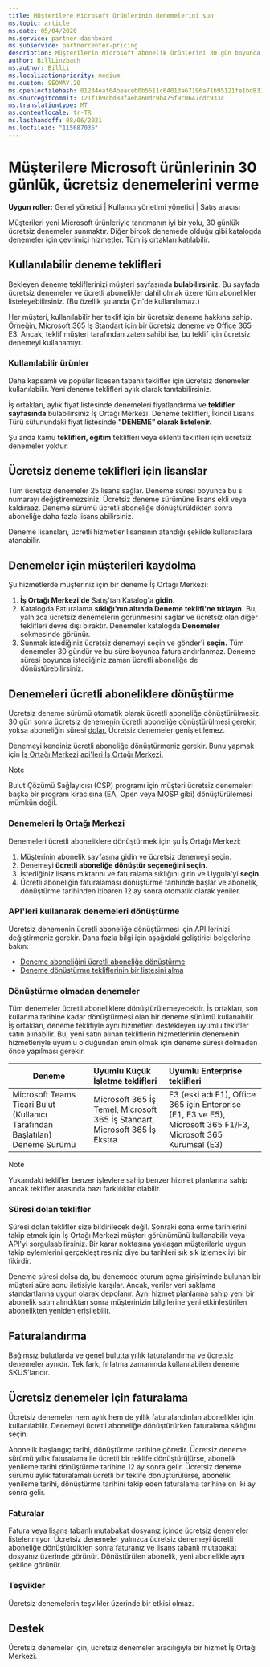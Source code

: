 ```yaml
---
title: Müşterilere Microsoft ürünlerinin denemelerini sun
ms.topic: article
ms.date: 05/04/2020
ms.service: partner-dashboard
ms.subservice: partnercenter-pricing
description: Müşterilerin Microsoft abonelik ürünlerini 30 gün boyunca denemesine izin verme. Diğer birçok denemede olduğu gibi katalogda bu ücretsiz denemelere çevrimiçi hizmetler.
author: BillLinzbach
ms.author: BillLi
ms.localizationpriority: medium
ms.custom: SEOMAY.20
ms.openlocfilehash: 01234eaf64beaceb0b5511c64013a67196a71b95121fe1bd831ffa93ea19054f
ms.sourcegitcommit: 121f1b9cbd88faeba60dc9b475f9c0647cdc933c
ms.translationtype: MT
ms.contentlocale: tr-TR
ms.lasthandoff: 08/06/2021
ms.locfileid: "115687035"
---
```

# <a name="give-customers-30-day-free-trials-of-microsoft-products"></a>Müşterilere Microsoft ürünlerinin 30 günlük, ücretsiz denemelerini verme

**Uygun roller:** Genel yönetici | Kullanıcı yönetimi yönetici | Satış aracısı

Müşterileri yeni Microsoft ürünleriyle tanıtmanın iyi bir yolu, 30 günlük ücretsiz denemeler sunmaktır. Diğer birçok denemede olduğu gibi katalogda denemeler için çevrimiçi hizmetler. Tüm iş ortakları katılabilir.

## <a name="available-trial-offers"></a>Kullanılabilir deneme teklifleri

Bekleyen deneme tekliflerinizi müşteri sayfasında **bulabilirsiniz.** Bu sayfada ücretsiz denemeler ve ücretli abonelikler dahil olmak üzere tüm abonelikler listeleyebilirsiniz. (Bu özellik şu anda Çin'de kullanılamaz.)

Her müşteri, kullanılabilir her teklif için bir ücretsiz deneme hakkına sahip. Örneğin, Microsoft 365 İş Standart için bir ücretsiz deneme ve Office 365 E3. Ancak, teklif müşteri tarafından zaten sahibi ise, bu teklif için ücretsiz denemeyi kullanamıyr.

### <a name="available-products"></a>Kullanılabilir ürünler

Daha kapsamlı ve popüler licesen tabanlı teklifler için ücretsiz denemeler kullanılabilir. Yeni deneme teklifleri aylık olarak tanıtabilirsiniz.

İş ortakları, aylık fiyat listesinde denemeleri fiyatlandırma ve **teklifler sayfasında** bulabilirsiniz İş Ortağı Merkezi. Deneme teklifleri, İkincil Lisans Türü sütunundaki fiyat listesinde **"DENEME" olarak listelenir.**

Şu anda kamu **teklifleri, eğitim** teklifleri veya eklenti teklifleri için ücretsiz denemeler yoktur.

## <a name="licenses-for-free-trial-offers"></a>Ücretsiz deneme teklifleri için lisanslar

Tüm ücretsiz denemeler 25 lisans sağlar. Deneme süresi boyunca bu s numarayı değiştiremezsiniz. Ücretsiz deneme sürümüne lisans ekli veya kaldıraaz. Deneme sürümü ücretli aboneliğe dönüştürüldikten sonra aboneliğe daha fazla lisans abilirsiniz.

Deneme lisansları, ücretli hizmetler lisansının atandığı şekilde kullanıcılara atanabilir.

## <a name="sign-customers-up-for-trials"></a>Denemeler için müşterileri kaydolma

Şu hizmetlerde müşteriniz için bir deneme İş Ortağı Merkezi:

1. **İş Ortağı Merkezi'de** Satış'tan Katalog'a **gidin.** 
2. Katalogda Faturalama **sıklığı'nın altında Deneme** **teklifi'ne tıklayın.** Bu, yalnızca ücretsiz denemelerin görünmesini sağlar ve ücretsiz olan diğer teklifleri devre dışı bıraktır. Denemeler katalogda **Denemeler** sekmesinde görünür.
3. Sunmak istediğiniz ücretsiz denemeyi seçin ve gönder'i **seçin.** Tüm denemeler 30 gündür ve bu süre boyunca faturalandırlanmaz. Deneme süresi boyunca istediğiniz zaman ücretli aboneliğe de dönüştürebilirsiniz.

## <a name="converting-trials-to-paid-subscriptions"></a>Denemeleri ücretli aboneliklere dönüştürme

Ücretsiz deneme sürümü otomatik olarak ücretli aboneliğe dönüştürülmesiz. 30 gün sonra ücretsiz denemenin ücretli aboneliğe dönüştürülmesi gerekir, yoksa aboneliğin süresi [dolar.](#expiring-offers) Ücretsiz denemeler genişletilemez.

Denemeyi kendiniz ücretli aboneliğe dönüştürmeniz gerekir. Bunu yapmak için [İş Ortağı Merkezi](#convert-trials-using-partner-center) [api'leri İş Ortağı Merkezi.](#convert-trials-using-apis)

> [!NOTE]
> Bulut Çözümü Sağlayıcısı (CSP) programı için müşteri ücretsiz denemeleri başka bir program kiracısına (EA, Open veya MOSP gibi) dönüştürülemesi mümkün değil.

### <a name="convert-trials-using-partner-center"></a>Denemeleri İş Ortağı Merkezi

Denemeleri ücretli aboneliklere dönüştürmek için şu İş Ortağı Merkezi:

1. Müşterinin abonelik sayfasına gidin ve ücretsiz denemeyi seçin.
2. Denemeyi **ücretli aboneliğe dönüştür seçeneğini seçin.**
3. İstediğiniz lisans miktarını ve faturalama sıklığını girin ve Uygula'yi **seçin.**
4. Ücretli aboneliğin faturalaması dönüştürme tarihinde başlar ve abonelik, dönüştürme tarihinden itibaren 12 ay sonra otomatik olarak yeniler. 

### <a name="convert-trials-using-apis"></a>API'leri kullanarak denemeleri dönüştürme

Ücretsiz denemenin ücretli aboneliğe dönüştürmesi için API'lerinizi değiştirmeniz gerekir. Daha fazla bilgi için aşağıdaki geliştirici belgelerine bakın:

- [Deneme aboneliğini ücretli aboneliğe dönüştürme](/partner-center/develop/convert-a-trial-subscription-to-paid)
- [Deneme dönüştürme tekliflerinin bir listesini alma](/partner-center/develop/get-a-list-of-trial-conversion-offers)

### <a name="trials-without-conversions"></a>Dönüştürme olmadan denemeler

Tüm denemeler ücretli aboneliklere dönüştürülemeyecektir. İş ortakları, son kullanma tarihine kadar dönüştürmesi olan bir deneme sürümü kullanabilir. İş ortakları, deneme teklifiyle aynı hizmetleri destekleyen uyumlu teklifler satın alınabilir.  Bu, yeni satın alınan tekliflerin hizmetlerinin denemenin hizmetleriyle uyumlu olduğundan emin olmak için deneme süresi dolmadan önce yapılması gerekir. 

|**Deneme**   |**Uyumlu Küçük İşletme teklifleri**   |**Uyumlu Enterprise teklifleri**   |
|----------------------------|:---------------------------------|:------------------------------------------|
|Microsoft Teams Ticari Bulut (Kullanıcı Tarafından Başlatılan) Deneme Sürümü   |Microsoft 365 İş Temel, Microsoft 365 İş Standart, Microsoft 365 İş Ekstra   | F3 (eski adı F1), Office 365 için Enterprise (E1, E3 ve E5), Microsoft 365 F1/F3, Microsoft 365 Kurumsal (E3)   |

>[!NOTE]
>Yukarıdaki teklifler benzer işlevlere sahip benzer hizmet planlarına sahip ancak teklifler arasında bazı farklılıklar olabilir.

### <a name="expiring-offers"></a>Süresi dolan teklifler

Süresi dolan teklifler size bildirilecek değil. Sonraki sona erme tarihlerini takip etmek için İş Ortağı Merkezi müşteri görünümünü kullanabilir veya API'yi sorgulaabilirsiniz. Bir karar noktasına yaklaşan müşterilerle uygun takip eylemlerini gerçekleştiresiniz diye bu tarihleri sık sık izlemek iyi bir fikirdir.

Deneme süresi dolsa da, bu denemede oturum açma girişiminde bulunan bir müşteri süre sonu iletisiyle karşılar. Ancak, veriler veri saklama standartlarına uygun olarak depolanır. Aynı hizmet planlarına sahip yeni bir abonelik satın alındıktan sonra müşterinizin bilgilerine yeni etkinleştirilen abonelikten yeniden erişilebilir.

## <a name="billing"></a>Faturalandırma

Bağımsız bulutlarda ve genel bulutta yıllık faturalandırma ve ücretsiz denemeler aynıdır. Tek fark, fırlatma zamanında kullanılabilen deneme SKUS'larıdır.

## <a name="billing-for-free-trials"></a>Ücretsiz denemeler için faturalama

Ücretsiz denemeler hem aylık hem de yıllık faturalandırılan abonelikler için kullanılabilir. Denemeyi ücretli aboneliğe dönüştürürken faturalama sıklığını seçin.

Abonelik başlangıç tarihi, dönüştürme tarihine göredir. Ücretsiz deneme sürümü yıllık faturalama ile ücretli bir teklife dönüştürülürse, abonelik yenileme tarihi dönüştürme tarihine 12 ay sonra gelir. Ücretsiz deneme sürümü aylık faturalamalı ücretli bir teklife dönüştürülürse, abonelik yenileme tarihi, dönüştürme tarihini takip eden faturalama tarihine on iki ay sonra gelir.

### <a name="invoices"></a>Faturalar

Fatura veya lisans tabanlı mutabakat dosyanız içinde ücretsiz denemeler listelenmiyor. Ücretsiz denemeler yalnızca ücretsiz denemeyi ücretli aboneliğe dönüştürdikten sonra faturanız ve lisans tabanlı mutabakat dosyanız üzerinde görünür. Dönüştürülen abonelik, yeni abonelikle aynı şekilde görünür.

### <a name="incentives"></a>Teşvikler

Ücretsiz denemelerin teşvikler üzerinde bir etkisi olmaz.

## <a name="support"></a>Destek

Ücretsiz denemeler için, ücretsiz denemeler aracılığıyla bir hizmet İş Ortağı Merkezi.